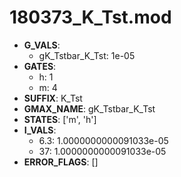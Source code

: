 # 180373_K_Tst.mod

- **G_VALS**:
  - gK_Tstbar_K_Tst: 1e-05
- **GATES**:
  - h: 1
  - m: 4
- **SUFFIX**: K_Tst
- **GMAX_NAME**: gK_Tstbar_K_Tst
- **STATES**: ['m', 'h']
- **I_VALS**:
  - 6.3: 1.0000000000091033e-05
  - 37: 1.0000000000091033e-05
- **ERROR_FLAGS**: []
